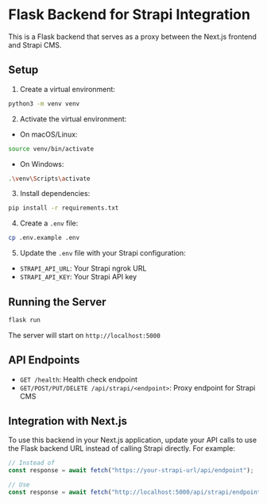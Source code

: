 # Flask Backend for Strapi Integration

This is a Flask backend that serves as a proxy between the Next.js frontend and Strapi CMS.

## Setup

1. Create a virtual environment:

```bash
python3 -m venv venv
```

2. Activate the virtual environment:

- On macOS/Linux:

```bash
source venv/bin/activate
```

- On Windows:

```bash
.\venv\Scripts\activate
```

3. Install dependencies:

```bash
pip install -r requirements.txt
```

4. Create a `.env` file:

```bash
cp .env.example .env
```

5. Update the `.env` file with your Strapi configuration:

- `STRAPI_API_URL`: Your Strapi ngrok URL
- `STRAPI_API_KEY`: Your Strapi API key

## Running the Server

```bash
flask run
```

The server will start on `http://localhost:5000`

## API Endpoints

- `GET /health`: Health check endpoint
- `GET/POST/PUT/DELETE /api/strapi/<endpoint>`: Proxy endpoint for Strapi CMS

## Integration with Next.js

To use this backend in your Next.js application, update your API calls to use the Flask backend URL instead of calling Strapi directly. For example:

```typescript
// Instead of
const response = await fetch("https://your-strapi-url/api/endpoint");

// Use
const response = await fetch("http://localhost:5000/api/strapi/endpoint");
```
